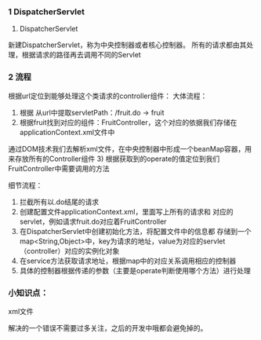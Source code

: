 
### 1 DispatcherServlet
1. DispatcherServlet 

新建DispatcherServlet，称为中央控制器或者核心控制器。
所有的请求都由其处理，根据请求的路径再去调用不同的Servlet

### 2 流程

根据url定位到能够处理这个类请求的controller组件：
大体流程：
1) 根据 从url中提取servletPath：/fruit.do -> fruit  
2) 根据fruit找到对应的组件：FruitController，这个对应的依据我们存储在applicationContext.xml文件中
<bean id="fruit" class="com.zylai.fruit.controller.FruitController"/>
通过DOM技术我们去解析xml文件，在中央控制器中形成一个beanMap容器，用来存放所有的Controller组件
3) 根据获取到的operate的值定位到我们FruitController中需要调用的方法


细节流程：
1. 拦截所有以.do结尾的请求
2. 创建配置文件applicationContext.xml，里面写上所有的请求和
对应的servlet，例如请求fruit.do对应着FruitController
3. 在DispatcherServlet中创建初始化方法，将配置文件中的信息都
存储到一个map<String,Object>中，key为请求的地址，value为对应的servlet（controller）对应的实例化对象
4. 在service方法获取请求地址，根据map中的对应关系调用相应的控制器
5. 具体的控制器根据传递的参数（主要是operate判断使用哪个方法）进行处理

### 小知识点：
xml文件


解决的一个错误不需要过多关注，之后的开发中哦都会避免掉的。

